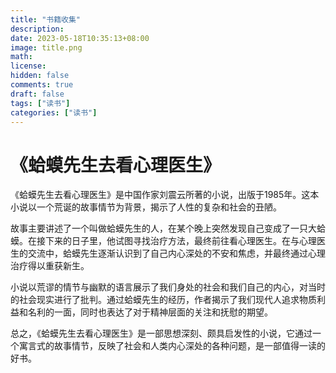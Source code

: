 ```yaml
---
title: "书籍收集"
description: 
date: 2023-05-18T10:35:13+08:00
image: title.png
math: 
license: 
hidden: false
comments: true
draft: false
tags: ["读书"]
categories: ["读书"]
---
```


# 《蛤蟆先生去看心理医生》

《蛤蟆先生去看心理医生》是中国作家刘震云所著的小说，出版于1985年。这本小说以一个荒诞的故事情节为背景，揭示了人性的复杂和社会的丑陋。

故事主要讲述了一个叫做蛤蟆先生的人，在某个晚上突然发现自己变成了一只大蛤蟆。在接下来的日子里，他试图寻找治疗方法，最终前往看心理医生。在与心理医生的交流中，蛤蟆先生逐渐认识到了自己内心深处的不安和焦虑，并最终通过心理治疗得以重获新生。

小说以荒谬的情节与幽默的语言展示了我们身处的社会和我们自己的内心，对当时的社会现实进行了批判。通过蛤蟆先生的经历，作者揭示了我们现代人追求物质利益和名利的一面，同时也表达了对于精神层面的关注和抚慰的期望。

总之，《蛤蟆先生去看心理医生》是一部思想深刻、颇具启发性的小说，它通过一个寓言式的故事情节，反映了社会和人类内心深处的各种问题，是一部值得一读的好书。